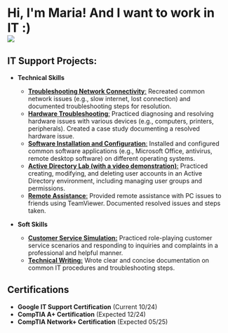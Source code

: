 <h1>Hi, I'm Maria! And I want to work in IT :)
  <br>
  <a href="[https://linkedin.com](https://www.linkedin.com/in/mariaarefyeva)"><img src="https://img.shields.io/badge/-LinkedIn-0072b1?&style=for-the-badge&logo=linkedin&logoColor=white" /></a>

<h2>IT Support Projects:</h2>

- <b>Technical Skills</b>
  - [**Troubleshooting Network Connectivity**:](google.com)
    Recreated common network issues (e.g., slow internet, lost connection) and documented troubleshooting steps for resolution. 
  - [**Hardware Troubleshooting**:](google.com)
    Practiced diagnosing and resolving hardware issues with various devices (e.g., computers, printers, peripherals). Created a case study documenting a resolved hardware issue. 
  - [**Software Installation and Configuration**:](google.com)
    Installed and configured common software applications (e.g., Microsoft Office, antivirus, remote desktop software) on different operating systems. 
  - [**Active Directory Lab (with a video demonstration)**:](https://github.com/mariaarefyeva/ActiveDirectoryLab/tree/main)
    Practiced creating, modifying, and deleting user accounts in an Active Directory environment, including managing user groups and permissions. 
  - [**Remote Assistance**:](google.com)
    Provided remote assistance with PC issues to friends using TeamViewer. Documented resolved issues and steps taken.
 
- <b>Soft Skills</b>
  - [**Customer Service Simulation:**](google.com)
    Practiced role-playing customer service scenarios and responding to inquiries and complaints in a professional and helpful manner.
  - [**Technical Writing:**](google.com)
    Wrote clear and concise documentation on common IT procedures and troubleshooting steps.

<h2>Certifications</h2>

  - **Google IT Support Certification** (Current 10/24)
  - **CompTIA A+ Certification** (Expected 12/24)
  - **CompTIA Network+ Certification** (Expected 05/25)
